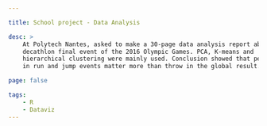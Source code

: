```yaml
---

title: School project - Data Analysis

desc: >
    At Polytech Nantes, asked to make a 30-page data analysis report about the
    decathlon final event of the 2016 Olympic Games. PCA, K-means and
    hierarchical clustering were mainly used. Conclusion showed that performance
    in run and jump events matter more than throw in the global result.

page: false

tags:
    - R
    - Dataviz
---
```


